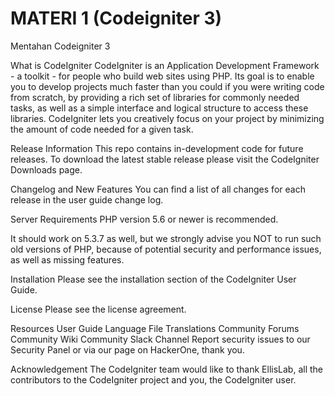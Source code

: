 # MATERI 1 (Codeigniter 3)
Mentahan Codeigniter 3

What is CodeIgniter
CodeIgniter is an Application Development Framework - a toolkit - for people who build web sites using PHP. Its goal is to enable you to develop projects much faster than you could if you were writing code from scratch, by providing a rich set of libraries for commonly needed tasks, as well as a simple interface and logical structure to access these libraries. CodeIgniter lets you creatively focus on your project by minimizing the amount of code needed for a given task.

Release Information
This repo contains in-development code for future releases. To download the latest stable release please visit the CodeIgniter Downloads page.

Changelog and New Features
You can find a list of all changes for each release in the user guide change log.

Server Requirements
PHP version 5.6 or newer is recommended.

It should work on 5.3.7 as well, but we strongly advise you NOT to run such old versions of PHP, because of potential security and performance issues, as well as missing features.

Installation
Please see the installation section of the CodeIgniter User Guide.

License
Please see the license agreement.

Resources
User Guide
Language File Translations
Community Forums
Community Wiki
Community Slack Channel
Report security issues to our Security Panel or via our page on HackerOne, thank you.

Acknowledgement
The CodeIgniter team would like to thank EllisLab, all the contributors to the CodeIgniter project and you, the CodeIgniter user.
